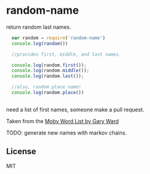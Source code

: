 # random-name

return random last names.

``` js
  var random = require('random-name')
  console.log(random())

  //provides first, middle, and last names.

  console.log(random.first());
  console.log(random.middle());
  console.log(random.last());

  //also, random place name!
  console.log(random.place())
  
```

need a list of first names, someone make a pull request.

Taken from the [Moby Word List by Gary Ward](http://www.gutenberg.org/ebooks/3201)

TODO: generate new names with markov chains.

## License

MIT
